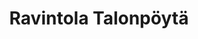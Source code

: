 ---
title: Ravintola Talonpöytä
ravintola: ye
ruka: ye
slug: https://talonpoyta.fi/
kuvaus: Maukkaasta lähiruoasta on lupa nauttia
update: 2022-02-11-11:48
---